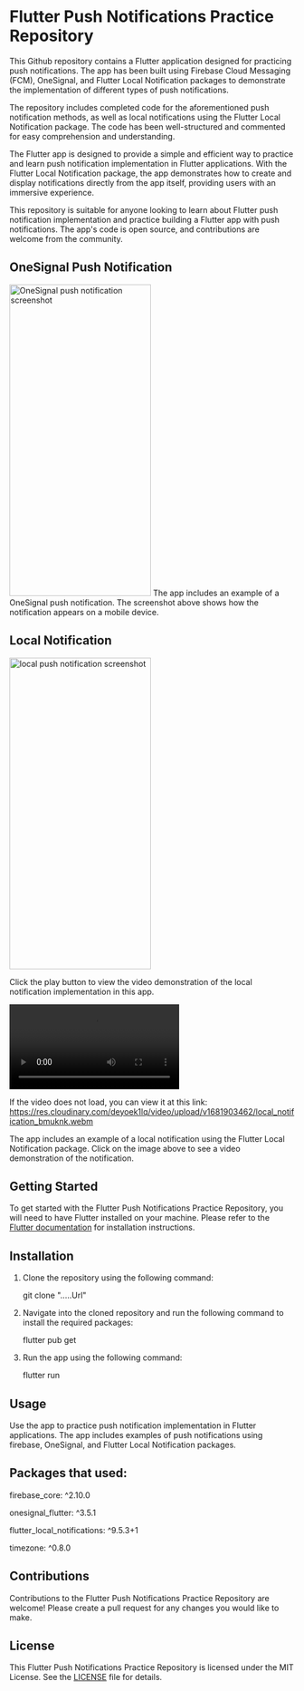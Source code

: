 # Flutter Push Notifications Practice Repository

This Github repository contains a Flutter application designed for practicing push notifications. The app has been built using Firebase Cloud Messaging (FCM), OneSignal, and Flutter Local Notification packages to demonstrate the implementation of different types of push notifications.

The repository includes completed code for the aforementioned push notification methods, as well as local notifications using the Flutter Local Notification package. The code has been well-structured and commented for easy comprehension and understanding.

The Flutter app is designed to provide a simple and efficient way to practice and learn push notification implementation in Flutter applications. With the Flutter Local Notification package, the app demonstrates how to create and display notifications directly from the app itself, providing users with an immersive experience.

This repository is suitable for anyone looking to learn about Flutter push notification implementation and practice building a Flutter app with push notifications. The app's code is open source, and contributions are welcome from the community.

## OneSignal Push Notification

<img src="https://res.cloudinary.com/deyoek1lq/image/upload/v1681903475/WhatsApp_Image_2023-04-19_at_4.50.24_PM_c7mhdr.jpg" alt="OneSignal push notification screenshot" width="250" height="550" />
The app includes an example of a OneSignal push notification. The screenshot above shows how the notification appears on a mobile device.

## Local Notification

<img src="https://res.cloudinary.com/deyoek1lq/image/upload/v1681912149/Screenshot_2023-04-19_191815_qxqj2n.png" alt="local push notification screenshot" width="250" height="550" />

Click the play button to view the video demonstration of the local notification implementation in this app.

<video src="https://res.cloudinary.com/deyoek1lq/video/upload/v1681903462/local_notification_bmuknk.webm" alt="Local Notification"></video>

If the video does not load, you can view it at this link: https://res.cloudinary.com/deyoek1lq/video/upload/v1681903462/local_notification_bmuknk.webm

The app includes an example of a local notification using the Flutter Local Notification package. Click on the image above to see a video demonstration of the notification.

## Getting Started

To get started with the Flutter Push Notifications Practice Repository, you will need to have Flutter installed on your machine. Please refer to the [Flutter documentation](https://flutter.dev/docs/get-started/install) for installation instructions.

## Installation

1. Clone the repository using the following command:
   
   git clone ".....Url"

2. Navigate into the cloned repository and run the following command to install the required packages:
   
   flutter pub get


3. Run the app using the following command:

   flutter run


## Usage

Use the app to practice push notification implementation in Flutter applications. The app includes examples of push notifications using firebase, OneSignal, and Flutter Local Notification packages.

## Packages that used:

  firebase_core: ^2.10.0
  
  onesignal_flutter: ^3.5.1
  
  flutter_local_notifications: ^9.5.3+1
  
  timezone: ^0.8.0


## Contributions

Contributions to the Flutter Push Notifications Practice Repository are welcome! Please create a pull request for any changes you would like to make.

## License

This Flutter Push Notifications Practice Repository is licensed under the MIT License. See the [LICENSE](LICENSE) file for details.
